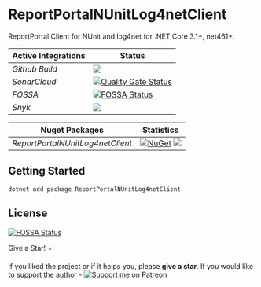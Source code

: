 # ReportPortalNUnitLog4netClient
ReportPortal Client for NUnit and log4net for .NET Core 3.1+, net461+.

| Active Integrations | Status |
|-|-|
| *Github Build* | ![](https://github.com/automation-solutions-set/ReportPortalNUnitLog4netClient/actions/workflows/build.yml/badge.svg) |
| *SonarCloud* | [![Quality Gate Status](https://sonarcloud.io/api/project_badges/measure?project=automation-solutions-set_ReportPortalNUnitLog4netClient&metric=alert_status)](https://sonarcloud.io/dashboard?id=automation-solutions-set_ReportPortalNUnitLog4netClient) |
| *FOSSA* | [![FOSSA Status](https://app.fossa.com/api/projects/git%2Bgithub.com%2Fautomation-solutions-set%2FReportPortalNUnitLog4netClient.svg?type=shield)](https://app.fossa.com/projects/git%2Bgithub.com%2Fautomation-solutions-set%2FReportPortalNUnitLog4netClient?ref=badge_shield) |
| *Snyk* | [![](https://avatars.githubusercontent.com/ml/251?s=24)](https://app.snyk.io/org/oleksandr-fomenko/projects) |

|Nuget Packages | Statistics |
|-|-|
|*ReportPortalNUnitLog4netClient*|[![NuGet](https://img.shields.io/nuget/v/ReportPortalNUnitLog4netClient.svg)](https://www.nuget.org/packages/ReportPortalNUnitLog4netClient/) ![](https://img.shields.io/nuget/dt/ReportPortalNUnitLog4netClient)|

## Getting Started
```
dotnet add package ReportPortalNUnitLog4netClient
```

## License
[![FOSSA Status](https://app.fossa.com/api/projects/git%2Bgithub.com%2Fautomation-solutions-set%2FReportPortalNUnitLog4netClient.svg?type=large)](https://app.fossa.com/projects/git%2Bgithub.com%2Fautomation-solutions-set%2FReportPortalNUnitLog4netClient?ref=badge_large)

Give a Star! :star:

If you liked the project or if it helps you, please **give a star**. If you would like to support the author - [![Support me on Patreon](https://img.shields.io/endpoint.svg?url=https%3A%2F%2Fshieldsio-patreon.vercel.app%2Fapi%3Fusername%3Doleksandrfomenko%26type%3Dpatrons&style=flat)](https://patreon.com/oleksandrfomenko)
